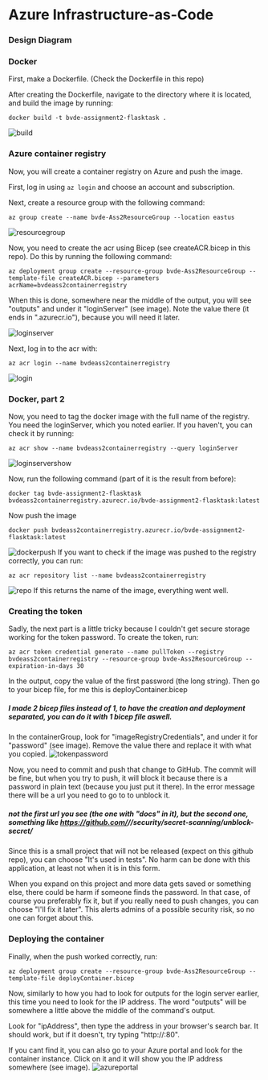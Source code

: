 # Azure Infrastructure-as-Code

### Design Diagram
<!--insert image here-->

### Docker
First, make a Dockerfile.
(Check the Dockerfile in this repo)

After creating the Dockerfile, navigate to the directory where it is located, and build the image by running:
```
docker build -t bvde-assignment2-flasktask .
```
![build](https://i.imgur.com/e9NhkiA.png)


### Azure container registry
Now, you will create a container registry on Azure and push the image.

First, log in using
``` az login ```
and choose an account and subscription.

Next, create a resource group with the following command:
```
az group create --name bvde-Ass2ResourceGroup --location eastus
```
![resourcegroup](https://i.imgur.com/q2DOw2m.png)


Now, you need to create the acr using Bicep (see createACR.bicep in this repo). Do this by running the following command:
```
az deployment group create --resource-group bvde-Ass2ResourceGroup --template-file createACR.bicep --parameters acrName=bvdeass2containerregistry
```
When this is done, somewhere near the middle of the output, you will see "outputs" and under it "loginServer" (see image). Note the value there (it ends in ".azurecr.io"), because you will need it later.

![loginserver](https://i.imgur.com/HFUB6Up.png)


Next, log in to the acr with:
```
az acr login --name bvdeass2containerregistry
```
![login](https://i.imgur.com/8Lfapin.png)

### Docker, part 2
Now, you need to tag the docker image with the full name of the registry.
You need the loginServer, which you noted earlier. If you haven't, you can check it by running:
```
az acr show --name bvdeass2containerregistry --query loginServer
```
![loginservershow](https://i.imgur.com/tsl9wbd.png)

Now, run the following command (part of it is the result from before):
```
docker tag bvde-assignment2-flasktask bvdeass2containerregistry.azurecr.io/bvde-assignment2-flasktask:latest
```

Now push the image
```
docker push bvdeass2containerregistry.azurecr.io/bvde-assignment2-flasktask:latest
```
![dockerpush](https://i.imgur.com/OO5GLUT.png)
If you want to check if the image was pushed to the registry correctly, you can run:
```
az acr repository list --name bvdeass2containerregistry
```
![repo](https://i.imgur.com/sdhavBJ.png)
If this returns the name of the image, everything went well.

### Creating the token
Sadly, the next part is a little tricky because I couldn't get secure storage working for the token password.
To create the token, run:
```
az acr token credential generate --name pullToken --registry bvdeass2containerregistry --resource-group bvde-Ass2ResourceGroup --expiration-in-days 30
````
In the output, copy the value of the first password (the long string). Then go to your bicep file, for me this is deployContainer.bicep
##### I made 2 bicep files instead of 1, to have the creation and deployment separated, you can do it with 1 bicep file aswell.

In the containerGroup, look for "imageRegistryCredentials", and under it for "password" (see image).
Remove the value there and replace it with what you copied.
![tokenpassword](https://i.imgur.com/RlnW2vW.png)

Now, you need to commit and push that change to GitHub.
The commit will be fine, but when you try to push, it will block it because there is a password in plain text (because you just put it there).
In the error message there will be a url you need to go to to unblock it.
##### not the first url you see (the one with "docs" in it), but the second one, something like https://github.com/<yourGitHubUsername>/<repositoryName>/security/secret-scanning/unblock-secret/<longString>

Since this is a small project that will not be released (expect on this github repo), you can choose "It's used in tests". No harm can be done with this application, at least not when it is in this form.

When you expand on this project and more data gets saved or something else, there could be harm if someone finds the password. In that case, of course you preferably fix it, but if you really need to push changes, you can choose "I'll fix it later". This alerts admins of a possible security risk, so no one can forget about this.

### Deploying the container
Finally, when the push worked correctly, run:
```
az deployment group create --resource-group bvde-Ass2ResourceGroup --template-file deployContainer.bicep
```

Now, similarly to how you had to look for outputs for the login server earlier, this time you need to look for the IP address. The word "outputs" will be somewhere a little above the middle of the command's output.

Look for "ipAddress", then type the address in your browser's search bar. It should work, but if it doesn't, try typing "http://<ipAddres>:80".

If you cant find it, you can also go to your Azure portal and look for the container instance. Click on it and it will show you the IP address somewhere (see image).
![azureportal](https://i.imgur.com/ZJuDSZm.png)
